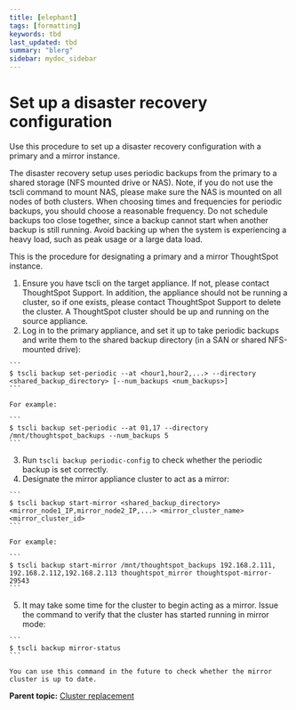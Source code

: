 ```yaml
---
title: [elephant]
tags: [formatting]
keywords: tbd
last_updated: tbd
summary: "blerg"
sidebar: mydoc_sidebar
---
```

# Set up a disaster recovery configuration

Use this procedure to set up a disaster recovery configuration with a primary and a mirror instance.

The disaster recovery setup uses periodic backups from the primary to a shared storage \(NFS mounted drive or NAS\). Note, if you do not use the tscli command to mount NAS, please make sure the NAS is mounted on all nodes of both clusters. When choosing times and frequencies for periodic backups, you should choose a reasonable frequency. Do not schedule backups too close together, since a backup cannot start when another backup is still running. Avoid backing up when the system is experiencing a heavy load, such as peak usage or a large data load.

This is the procedure for designating a primary and a mirror ThoughtSpot instance.

1.   Ensure you have tscli on the target appliance. If not, please contact ThoughtSpot Support. In addition, the appliance should not be running a cluster, so if one exists, please contact ThoughtSpot Support to delete the cluster. A ThoughtSpot cluster should be up and running on the source appliance. 
2.   Log in to the primary appliance, and set it up to take periodic backups and write them to the shared backup directory \(in a SAN or shared NFS-mounted drive\): 

    ```
    $ tscli backup set-periodic --at <hour1,hour2,...> --directory <shared_backup_directory> [--num_backups <num_backups>]
    ```

    For example:

    ```
    $ tscli backup set-periodic --at 01,17 --directory /mnt/thoughtspot_backups --num_backups 5
    ```

3.   Run `tscli backup periodic-config` to check whether the periodic backup is set correctly. 
4.   Designate the mirror appliance cluster to act as a mirror: 

    ```
    $ tscli backup start-mirror <shared_backup_directory> <mirror_node1_IP,mirror_node2_IP,...> <mirror_cluster_name> <mirror_cluster_id> 
    ```

    For example:

    ```
    $ tscli backup start-mirror /mnt/thoughtspot_backups 192.168.2.111, 192.168.2.112,192.168.2.113 thoughtspot_mirror thoughtspot-mirror-29543
    ```

5.   It may take some time for the cluster to begin acting as a mirror. Issue the command to verify that the cluster has started running in mirror mode: 

    ```
    $ tscli backup mirror-status
    ```

    You can use this command in the future to check whether the mirror cluster is up to date.


**Parent topic:** [Cluster replacement](../../disaster_recovery/disaster_recovery/cluster_replacement.html)

